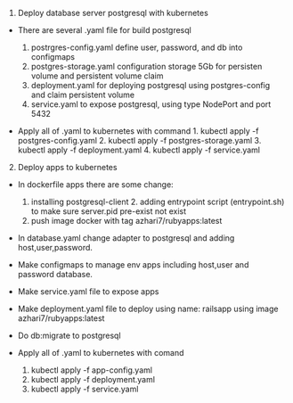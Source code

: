 1. Deploy database server postgresql with kubernetes
  - There are several .yaml file for build postgresql
	1. postrgres-config.yaml define user, password, and db into configmaps
	2. postgres-storage.yaml configuration storage 5Gb for persisten volume and persistent volume claim
	3. deployment.yaml for deploying postgresql using postgres-config and claim persistent volume
	4. service.yaml to expose postgresql, using type NodePort and port 5432

  - Apply all of .yaml to kubernetes with command
        1. kubectl apply -f postgres-config.yaml
        2. kubectl apply -f postgres-storage.yaml
        3. kubectl apply -f deployment.yaml
        4. kubectl apply -f service.yaml

2. Deploy apps to kubernetes
  - In dockerfile apps there are some change:
	1. installing postgresql-client
        2. adding entrypoint script (entrypoint.sh) to make sure server.pid pre-exist not exist
	3. push image docker with tag azhari7/rubyapps:latest
  - In database.yaml change adapter to postgresql and adding host,user,password.
  - Make configmaps to manage env apps including host,user and password database.
  - Make service.yaml file to expose apps
  - Make deployment.yaml file to deploy using name: railsapp using image azhari7/rubyapps:latest
  - Do db:migrate to postgresql

  - Apply all of .yaml to kubernetes with comand
       1. kubectl apply -f app-config.yaml
       2. kubectl apply -f deployment.yaml
       3. kubectl apply -f service.yaml
